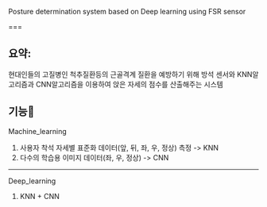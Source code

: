 Posture determination system based on Deep learning using FSR sensor

===

요약:
---
현대인들의 고질병인 척추질환등의 근골격계 질환을 예방하기 위해 방석 센서와 KNN알고리즘과 CNN알고리즘을 이용하여 앉은 자세의 점수를 산출해주는 시스템

기능:stars:
---
Machine_learning
1. 사용자 착석 자세별 표준화 데이터(앞, 뒤, 좌, 우, 정상) 측정 -> KNN
2. 다수의 학습용 이미지 데이터(좌, 우, 정상) -> CNN

---
Deep_learning
1. KNN + CNN
